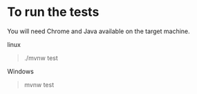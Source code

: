 # To run the tests

You will need Chrome and Java available on the target machine.

linux 
> ./mvnw test

Windows 
> mvnw test

